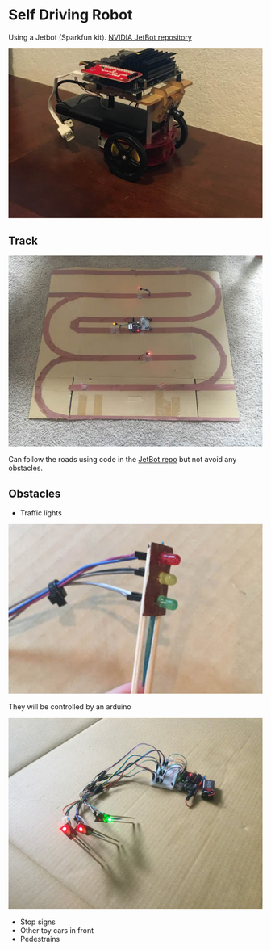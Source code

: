 # Self Driving Robot

Using a Jetbot (Sparkfun kit).
[NVIDIA JetBot repository](https://github.com/NVIDIA-AI-IOT/jetbot)

![Jebot](resources/jetbot.jpg)

## Track

![track](resources/track-1.jpg)

Can follow the roads using code in the [JetBot repo](https://github.com/NVIDIA-AI-IOT/jetbot/tree/master/notebooks/road_following) but not avoid any obstacles.

## Obstacles 

- Traffic lights

![I tried](resources/traffic-lights.jpg)

They will be controlled by an arduino

![working](resources/traffic-lights-working.jpeg)

- Stop signs
- Other toy cars in front
- Pedestrains